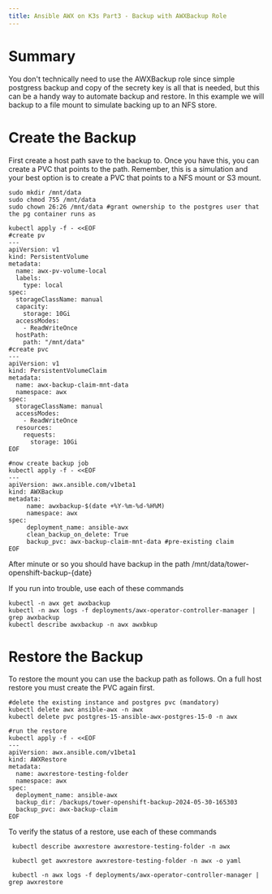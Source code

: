 ```yaml
---
title: Ansible AWX on K3s Part3 - Backup with AWXBackup Role
---
```


# Summary
You don't technically need to use the AWXBackup role since simple postgress backup and copy of the secrety key is all that is needed, but this can be a handy way to automate backup and restore. In this example we will backup to a file mount to simulate backing up to an NFS store.

# Create the Backup 
First create a host path save to the backup to.  Once you have this, you can create a PVC that points to the path. Remember, this is a simulation and your best option is to create a PVC that points to a NFS mount or S3 mount.

```
sudo mkdir /mnt/data
sudo chmod 755 /mnt/data
sudo chown 26:26 /mnt/data #grant ownership to the postgres user that the pg container runs as

kubectl apply -f - <<EOF
#create pv
---
apiVersion: v1
kind: PersistentVolume
metadata:
  name: awx-pv-volume-local
  labels:
    type: local
spec:
  storageClassName: manual
  capacity:
    storage: 10Gi
  accessModes:
    - ReadWriteOnce
  hostPath:
    path: "/mnt/data"
#create pvc
---
apiVersion: v1
kind: PersistentVolumeClaim
metadata:
  name: awx-backup-claim-mnt-data
  namespace: awx
spec:
  storageClassName: manual
  accessModes:
    - ReadWriteOnce
  resources:
    requests:
      storage: 10Gi
EOF

#now create backup job
kubectl apply -f - <<EOF
---
apiVersion: awx.ansible.com/v1beta1
kind: AWXBackup
metadata:
     name: awxbackup-$(date +%Y-%m-%d-%H%M)
     namespace: awx
spec:
     deployment_name: ansible-awx
     clean_backup_on_delete: True
     backup_pvc: awx-backup-claim-mnt-data #pre-existing claim
EOF
```

After minute or so you should have backup in the path /mnt/data/tower-openshift-backup-{date}

If you run into trouble, use each of these commands

```
kubectl -n awx get awxbackup
kubectl -n awx logs -f deployments/awx-operator-controller-manager | grep awxbackup
kubectl describe awxbackup -n awx awxbkup 
```

# Restore the Backup
To restore the mount you can use the backup path as follows. On a full host restore you must create the PVC again first.

```
#delete the existing instance and postgres pvc (mandatory)
kubectl delete awx ansible-awx -n awx
kubectl delete pvc postgres-15-ansible-awx-postgres-15-0 -n awx

#run the restore
kubectl apply -f - <<EOF
---
apiVersion: awx.ansible.com/v1beta1
kind: AWXRestore
metadata:
  name: awxrestore-testing-folder
  namespace: awx
spec:
  deployment_name: ansible-awx
  backup_dir: /backups/tower-openshift-backup-2024-05-30-165303
  backup_pvc: awx-backup-claim
EOF
```

To verify the status of a restore, use each of these commands

```
 kubectl describe awxrestore awxrestore-testing-folder -n awx

 kubectl get awxrestore awxrestore-testing-folder -n awx -o yaml

 kubectl -n awx logs -f deployments/awx-operator-controller-manager | grep awxrestore
```

